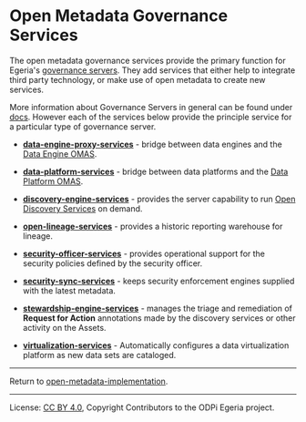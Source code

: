 <!-- SPDX-License-Identifier: CC-BY-4.0 -->
<!-- Copyright Contributors to the ODPi Egeria project. -->

# Open Metadata Governance Services

The open metadata governance services provide the primary function for
Egeria's [governance servers](../admin-services/docs/concepts/governance-server-types.md).
They add services that either help to integrate third party technology, or
make use of open metadata to create new services.

More information about Governance Servers in general can be found under [docs](docs).
However each of the services below provide the principle service
for a particular type of governance server.

* **[data-engine-proxy-services](data-engine-proxy-services)** - bridge between data engines and the
    [Data Engine OMAS](../access-services/data-engine).

* **[data-platform-services](data-platform-services)** - bridge between data platforms and the
    [Data Platform OMAS](../access-services/data-platform).

* **[discovery-engine-services](discovery-engine-services)** - provides the server
    capability to run [Open Discovery Services](../frameworks/open-discovery-framework/docs/discovery-service.md)
    on demand.

* **[open-lineage-services](open-lineage-services)** - provides a historic reporting warehouse for lineage.

* **[security-officer-services](security-officer-services)** - provides operational support for the
    security policies defined by the security officer.

* **[security-sync-services](security-sync-services)** - keeps security enforcement engines supplied with the
    latest metadata.

* **[stewardship-engine-services](stewardship-engine-services)** - manages the triage and remediation of
    **Request for Action** annotations made by the discovery services or other activity on the Assets.

* **[virtualization-services](virtualization-services)** - Automatically configures a data virtualization
   platform as new data sets are cataloged.

----
Return to [open-metadata-implementation](..).

----
License: [CC BY 4.0](https://creativecommons.org/licenses/by/4.0/),
Copyright Contributors to the ODPi Egeria project.